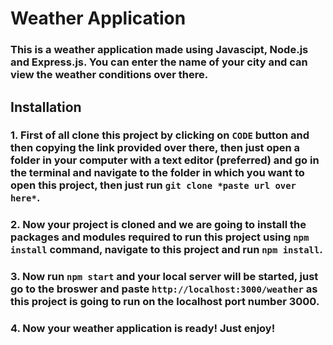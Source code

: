 # Weather Application 

### This is a weather application made using Javascipt, Node.js and Express.js. You can enter the name of your city and can view the weather conditions over there.

## Installation 

### 1. First of all clone this project by clicking on `CODE` button and then copying the link provided over there, then just open a folder in your computer with a text editor (preferred) and go in the terminal and navigate to the folder in which you want to open this project, then just run `git clone *paste url over here*`.

### 2. Now your project is cloned and we are going to install the packages and modules required to run this project using `npm install` command, navigate to this project and run `npm install`.

### 3. Now run `npm start` and your local server will be started, just go to the broswer and paste `http://localhost:3000/weather` as this project is going to run on the localhost port number 3000.

### 4. Now your weather application is ready! Just enjoy!